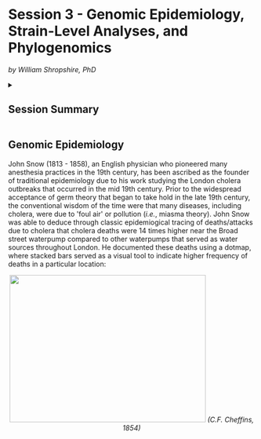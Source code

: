 # Session 3 - Genomic Epidemiology, Strain-Level Analyses, and Phylogenomics
*by William Shropshire, PhD*

<details>
 <summary>
  
  ## Session Summary</summary>
 <p></p>
 
  * Genomic Epidemiology
   
    * History
    
      * London Cholera Epidemic of 1850s
      
        * RStudio example
  
  * Strain-level Analyses
  
  * Phylogenomics

</details>

## Genomic Epidemiology
John Snow (1813 - 1858), an English physician who pioneered many anesthesia practices in the 19th century, has been ascribed as the founder of traditional epidemiology due to his work studying the London cholera outbreaks that occurred in the mid 19th century. Prior to the widespread acceptance of germ theory that began to take hold in the late 19th century, the conventional wisdom of the time were that many diseases, including cholera, were due to 'foul air' or pollution (*i.e.*, miasma theory). John Snow was able to deduce through classic epidemiogical tracing of deaths/attacks due to cholera that cholera deaths were 14 times higher near the Broad street waterpump compared to other waterpumps that served as water sources throughout London. He documented these deaths using a dotmap, where stacked bars served as a visual tool to indicate higher frequency of deaths in a particular location: 
<p align="center">
<img src="[https://commons.wikimedia.org/wiki/File:Snow-cholera-map-1.jpg#/media/File:Snow-cholera-map-1.jpg](https://upload.wikimedia.org/wikipedia/commons/thumb/e/ec/Snow-cholera-map-1.jpg/800px-Snow-cholera-map-1.jpg)https://upload.wikimedia.org/wikipedia/commons/thumb/e/ec/Snow-cholera-map-1.jpg/800px-Snow-cholera-map-1.jpg" width="400" height="300">
<em>(C.F. Cheffins, 1854)</em>
</p>
